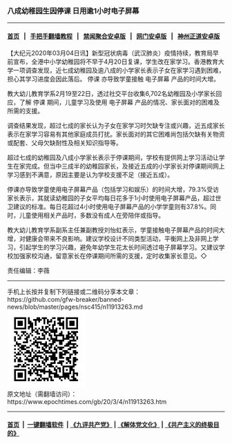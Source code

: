 ### 八成幼稚园生因停课 日用逾1小时电子屏幕
------------------------

#### [首页](https://github.com/gfw-breaker/banned-news/blob/master/README.md) &nbsp;&nbsp;|&nbsp;&nbsp; [手把手翻墙教程](https://github.com/gfw-breaker/guides/wiki) &nbsp;&nbsp;|&nbsp;&nbsp; [禁闻聚合安卓版](https://github.com/gfw-breaker/bn-android) &nbsp;&nbsp;|&nbsp;&nbsp; [网门安卓版](https://github.com/oGate2/oGate) &nbsp;&nbsp;|&nbsp;&nbsp; [神州正道安卓版](https://github.com/SzzdOgate/update) 



<div><p>
 【大纪元2020年03月04日讯】新型冠状病毒（武汉肺炎）疫情持续，教育局早前宣布，全港中小学幼稚园将不早于4月20日复课，学生改在家学习。香港教育大学一项调查发现，近七成幼稚园及逾八成的小学家长表示子女在家学习遇到困难，担心其学习进度会因此落后。
 <ok href="https://www.epochtimes.com/gb/tag/%E5%81%9C%E8%AF%BE.html">
  停课
 </ok>
 亦导致学童接触
 <ok href="https://www.epochtimes.com/gb/tag/%E7%94%B5%E5%AD%90%E5%B1%8F%E5%B9%95.html">
  电子屏幕
 </ok>
 产品的时间大增。
</p>
<p>
 教大幼儿教育学系2月19至22日，透过社交平台收集6,702名幼稚园及小学家长回应，了解
 <ok href="https://www.epochtimes.com/gb/tag/%E5%81%9C%E8%AF%BE.html">
  停课
 </ok>
 期间，儿童学习及使用
 <ok href="https://www.epochtimes.com/gb/tag/%E7%94%B5%E5%AD%90%E5%B1%8F%E5%B9%95.html">
  电子屏幕
 </ok>
 产品的情况、家长面对的困难及所需的支援。
</p>
<p>
 调查结果发现，超过七成的家长认为子女在家学习时欠缺专注或兴趣，近五成家长表示在家学习容易有其他家庭成员打扰。家长面对的其它困难尚包括欠缺有关物资或配套、父母欠缺耐性及相关知识指导等。
</p>
<p>
 超过七成的幼稚园及八成小学家长表示于停课期间，学校有提供网上学习活动让学生在家完成。但当中三成半的幼稚园家长，及接近五成的小学家长对停课期间网上学习感到不满意，原因主要是认为学校支援不足（接近五成）。
</p>
<p>
 停课亦导致学童使用电子屏幕产品（包括学习和娱乐）的时间大增，79.3%受访家长表示，其就读幼稚园的子女平均每日花多于1小时使用电子屏幕产品，超过世卫建议的标准。每日花超过4小时使用电子屏幕产品的小学学童则有37.8%。同时，儿童使用相关产品时，多数没有成人在旁陪伴或指导。
</p>
<p>
 教大幼儿教育学系副系主任兼副教授刘怡虹表示，学童接触电子屏幕产品的时间大增，对健康会带来不良影响。建议学校设计不同类型活动，平衡网上及非网上学习，引起学生的学习兴趣，避免年幼学生花太长时间透过电子屏幕学习。又建议学校加强家校沟通，留意家长在停课期间所需的支援，定时收集家长意见。◇
</p>
<p>
 责任编辑：李薇
</p>
</div>
<hr/>
手机上长按并复制下列链接或二维码分享本文章：<br/>
https://github.com/gfw-breaker/banned-news/blob/master/pages/nsc415/n11913263.md <br/>
<a href='https://github.com/gfw-breaker/banned-news/blob/master/pages/nsc415/n11913263.md'><img src='https://github.com/gfw-breaker/banned-news/blob/master/pages/nsc415/n11913263.md.png'/></a> <br/>
原文地址（需翻墙访问）：https://www.epochtimes.com/gb/20/3/4/n11913263.htm


------------------------
#### [首页](https://github.com/gfw-breaker/banned-news/blob/master/README.md) &nbsp;|&nbsp; [一键翻墙软件](https://github.com/gfw-breaker/nogfw/blob/master/README.md) &nbsp;| [《九评共产党》](https://github.com/gfw-breaker/9ping.md/blob/master/README.md#九评之一评共产党是什么) | [《解体党文化》](https://github.com/gfw-breaker/jtdwh.md/blob/master/README.md) | [《共产主义的终极目的》](https://github.com/gfw-breaker/gczydzjmd.md/blob/master/README.md)


<img src='http://gfw-breaker.win/banned-news/pages/nsc415/n11913263.md' width='0px' height='0px'/>